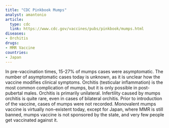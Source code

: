 ```yaml
---
title: "CDC Pinkbook Mumps"
analyst: amantonio
article:
  type: cdc
  link: https://www.cdc.gov/vaccines/pubs/pinkbook/mumps.html
diseases:
- Orchitis
drugs:
- MMR Vaccine
countries:
- Japan
---
```


In pre-vaccination times, 15-27% of mumps cases were asymptomatic. The number of asymptomatic cases today is unknown, as it is unclear how the vaccine modifies clinical symptoms. Orchitis (testicular inflammation) is the most common complication of mumps, but it is only possible in post-pubertal males. Orchitis is primarily unilateral. Infertility caused by mumps orchitis is quite rare, even in cases of bilateral orchitis.
Prior to introduction of the vaccine, cases of mumps were not recorded.
Monovalent mumps vaccine is virtually non-existent today, except for Japan, where MMR is still banned, mumps vaccine is not sponsored by the state, and very few people get vaccinated against it.
